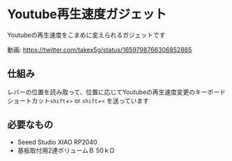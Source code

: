 # Youtube再生速度ガジェット

Youtubeの再生速度をこまめに変えられるガジェットです

動画: https://twitter.com/takex5g/status/1659798766306852865

## 仕組み

レバーの位置を読み取って、位置に応じてYoutubeの再生速度変更のキーボードショートカット`shift`+`>` or `shift`+`<` を送っています

## 必要なもの

- Seeed Studio XIAO RP2040
- 基板取付用2連ボリュームＢ 50ｋΩ
